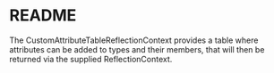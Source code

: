 # README #

The CustomAttributeTableReflectionContext provides a table where attributes can be added to types and their members, that will then be returned via the supplied ReflectionContext.